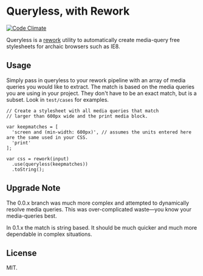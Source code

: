 # Queryless, with Rework

[![Code Climate](https://codeclimate.com/github/iamdustan/queryless.png)](https://codeclimate.com/github/iamdustan/queryless)

Queryless is a [rework](https://github.com/visionmedia/rework) utility
to automatically create media-query free stylesheets for archaic
browsers such as IE8.

## Usage

Simply pass in queryless to your rework pipeline with an array of
media queries you would like to extract. The match is based on the media
queries you are using in your project. They don't have to be an exact
match, but is a subset. Look in `test/cases` for examples.

```
// Create a stylesheet with all media queries that match
// larger than 600px wide and the print media block.

var keepmatches = [
  'screen and (min-width: 600px)', // assumes the units entered here are the same used in your CSS.
  'print'
];

var css = rework(input)
  .use(queryless(keepmatches))
  .toString();
```

## Upgrade Note

The 0.0.x branch was much more complex and attempted to dynamically
resolve media queries. This was over-complicated waste&mdash;you know your
media-queries best.

In 0.1.x the match is string based. It should be much quicker and much
more dependable in complex situations.

## License

MIT.

